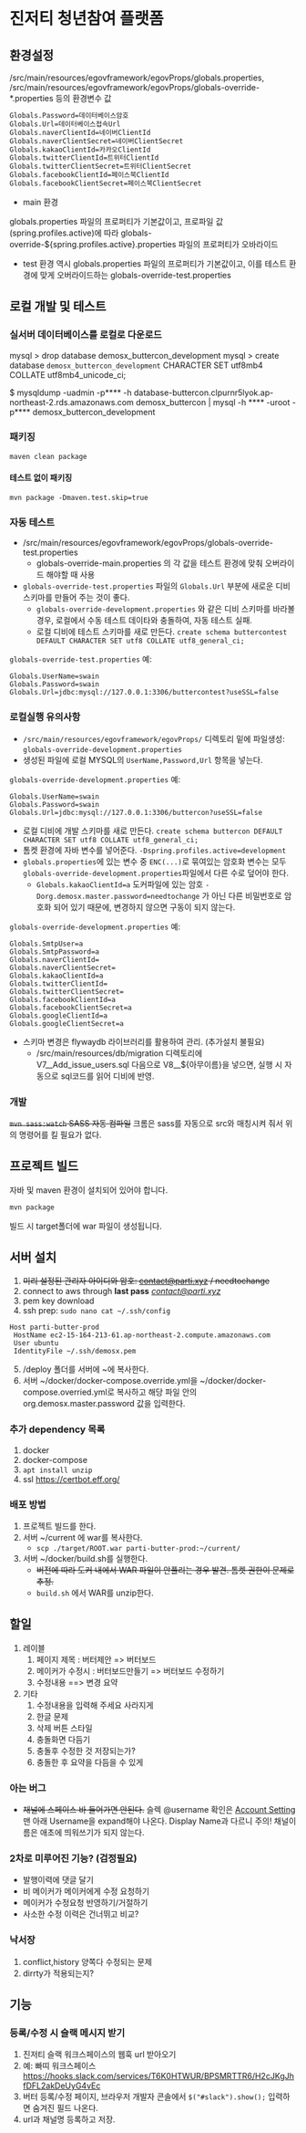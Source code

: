 # 진저티 청년참여 플랫폼

## 환경설정

/src/main/resources/egovframework/egovProps/globals.properties,
/src/main/resources/egovframework/egovProps/globals-override-*.properties 등의 환경변수 값

```bash
Globals.Password=데이터베이스암호
Globals.Url=데이터베이스접속Url
Globals.naverClientId=네이버ClientId
Globals.naverClientSecret=네이버ClientSecret
Globals.kakaoClientId=카카오ClientId
Globals.twitterClientId=트위터ClientId
Globals.twitterClientSecret=트위터ClientSecret
Globals.facebookClientId=페이스북ClientId
Globals.facebookClientSecret=페이스북ClientSecret
```

* main 환경

globals.properties 파일의 프로퍼티가 기본값이고, 프로파일 값(spring.profiles.active)에 따라 globals-override-${spring.profiles.active}.properties 파일의 프로퍼티가 오바라이드

* test 환경
역시 globals.properties 파일의 프로퍼티가 기본값이고, 이를 테스트 환경에 맞게 오버라이드하는 globals-override-test.properties

## 로컬 개발 및 테스트

### 실서버 데이터베이스를 로컬로 다운로드

mysql > drop database demosx_buttercon_development
mysql > create database `demosx_buttercon_development` CHARACTER SET utf8mb4 COLLATE utf8mb4_unicode_ci;

$ mysqldump -uadmin -p**** -h database-buttercon.clpurnr5lyok.ap-northeast-2.rds.amazonaws.com demosx_buttercon | mysql -h **** -uroot -p**** demosx_buttercon_development

### 패키징

`maven clean package`

#### 테스트 없이 패키징

`mvn package -Dmaven.test.skip=true`

### 자동 테스트

* /src/main/resources/egovframework/egovProps/globals-override-test.properties
    * globals-override-main.properties 의 각 값을 테스트 환경에 맞춰 오버라이드 해야할 때 사용
* `globals-override-test.properties` 파일의 `Globals.Url` 부분에 새로운 디비스키마를 만들어 주는 것이 좋다.
    * `globals-override-development.properties` 와 같은 디비 스키마를 바라볼 경우, 로컬에서 수동 테스트 데이타와 충돌하여, 자동 테스트 실패.
    * 로컬 디비에 테스트 스키마를 새로 만든다. `create schema buttercontest DEFAULT CHARACTER SET utf8 COLLATE utf8_general_ci;`

`globals-override-test.properties` 예:
```
Globals.UserName=swain
Globals.Password=swain
Globals.Url=jdbc:mysql://127.0.0.1:3306/buttercontest?useSSL=false
```

### 로컬실행 유의사항

* `/src/main/resources/egovframework/egovProps/` 디렉토리 밑에 파일생성: `globals-override-development.properties`
* 생성된 파일에 로컬 MYSQL의 `UserName,Password,Url` 항목을 넣는다.

`globals-override-development.properties` 예:
```
Globals.UserName=swain
Globals.Password=swain
Globals.Url=jdbc:mysql://127.0.0.1:3306/buttercon?useSSL=false
```

* 로컬 디비에 개발 스키마를 새로 만든다. `create schema buttercon DEFAULT CHARACTER SET utf8 COLLATE utf8_general_ci;`
* 톰켓 환경에 자바 변수를 넣어준다. `-Dspring.profiles.active=development`
* `globals.properties`에 있는 변수 중 `ENC(...)`로 묶여있는 암호화 변수는 모두 `globals-override-development.properties`파일에서 다른 수로 덮어야 한다.
    * `Globals.kakaoClientId=a` 도커파일에 있는 암호 `-Dorg.demosx.master.password=needtochange` 가 아닌 다른 비밀번호로 암호화 되어 있기 때문에, 변경하지 않으면 구동이 되지 않는다.

`globals-override-development.properties` 예:
```
Globals.SmtpUser=a
Globals.SmtpPassword=a
Globals.naverClientId=
Globals.naverClientSecret=
Globals.kakaoClientId=a
Globals.twitterClientId=
Globals.twitterClientSecret=
Globals.facebookClientId=a
Globals.facebookClientSecret=a
Globals.googleClientId=a
Globals.googleClientSecret=a
```

* 스키마 변경은 flywaydb 라이브러리를 활용하여 관리. (추가설치 불필요)
    * /src/main/resources/db/migration 디렉토리에 V7__Add_issue_users.sql 다음으로 V8__${아무이름}을 넣으면, 실행 시 자동으로 sql코드를 읽어 디비에 반영.

### 개발

~~`mvn sass:watch` SASS 자동 컴파일~~
크롬은 sass를 자동으로 src와 매칭시켜 줘서 위의 명령어를 킬 필요가 없다.

## 프로젝트 빌드

자바 및 maven 환경이 설치되어 있어야 합니다.

```bash
mvn package
```

빌드 시 target폴더에 war 파일이 생성됩니다.

## 서버 설치

1. ~~미리 설정된 관리자 아이디와 암호: contact@parti.xyz / needtochange~~
1. connect to aws through **last pass** *contact@parti.xyz*
1. pem key download
1. ssh prep: `sudo nano cat ~/.ssh/config` 
```
Host parti-butter-prod
 HostName ec2-15-164-213-61.ap-northeast-2.compute.amazonaws.com
 User ubuntu
 IdentityFile ~/.ssh/demosx.pem
```
5. /deploy 폴더를 서버에 ~에 복사한다.
5. 서버 ~/docker/docker-compose.override.yml을 ~/docker/docker-compose.overried.yml로 복사하고 해당 파일 안의 org.demosx.master.password 값을 입력한다.

### 추가 dependency 목록
1. docker
1. docker-compose
1. `apt install unzip`
1. ssl https://certbot.eff.org/

### 배포 방법

1. 프로젝트 빌드를 한다.
2. 서버 ~/current 에 war를 복사한다.
    * `scp ./target/ROOT.war parti-butter-prod:~/current/`
3. 서버 ~/docker/build.sh를 실행한다.
    * ~~버전에 따라 도커 내에서 WAR 파일이 안풀리는 경우 발견. 톰켓 권한이 문제로 추정.~~
    * `build.sh` 에서 WAR를 unzip한다.


## 할일

1. 레이블
    1. 페이지 제목 : 버터제안 => 버터보드
    1. 메이커가 수정시 : 버터보드만들기 => 버터보드 수정하기
    1. 수정내용 ==> 변경 요약
1. 기타
    1. 수정내용을 입력해 주세요 사라지게
    1. 한글 문제
    1. 삭제 버튼 스타일
    1. 충돌화면 다듬기
    1. 충돌후 수정한 것 저장되는가?
    1. 충돌한 후 요약을 다듬을 수 있게

### 아는 버그

* ~~채널에 스페이스 바 들어가면 안된다.~~ 슬렉 @username 확인은 [Account Setting](https://parti-activists.slack.com/account/settings) 맨 아래 Username을 expand해야 나온다. Display Name과 다르니 주의! 채널이름은 애초에 띄워쓰기가 되지 않는다.

### 2차로 미루어진 기능? (검정필요)

* 발행이력에 댓글 달기
* 비 메이커가 메이커에게 수정 요청하기
* 메이커가 수정요청 반영하기/거절하기
* 사소한 수정 이력은 건너뛰고 비교?

### 낙서장

1. conflict,history 양쪽다 수정되는 문제
2. dirrty가 적용되는지?

## 기능

### 등록/수정 시 슬랙 메시지 받기

1. 진저티 슬랙 워크스페이스의 웹훅 url 받아오기
1. 예: 빠띠 워크스페이스 https://hooks.slack.com/services/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
1. 버터 등록/수정 페이지, 브라우저 개발자 콘솔에서 `$("#slack").show();` 입력하면 숨겨진 필드 나온다.
1. url과 채널명 등록하고 저장.
